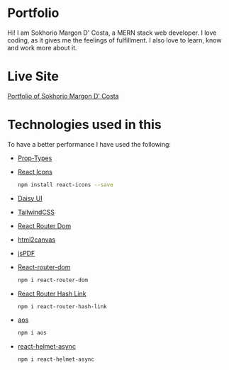 # Portfolio

Hi! I am Sokhorio Margon D' Costa, a MERN stack web developer. I love coding, as it gives me the feelings of fulfillment. I also love to learn, know and work more about it.

# Live Site

[Portfolio of Sokhorio Margon D' Costa](https://smd-porfolio.netlify.app)

# Technologies used in this

To have a better performance I have used the following:

- [Prop-Types](https://www.npmjs.com/package/prop-types)
- [React Icons](https://react-icons.github.io/react-icons/)

    ```bash
    npm install react-icons --save
    ```

- [Daisy UI](https://daisyui.com/)
- [TailwindCSS](https://tailwindcss.com/)
- [React Router Dom](https://reactrouter.com/en/main)
- [html2canvas](https://www.npmjs.com/package/html2canvas/v/1.4.1)
- [jsPDF](https://www.npmjs.com/package/jspdf)
- [React-router-dom](https://www.npmjs.com/package/react-router-dom)

    ```bash
    npm i react-router-dom
    ```

- [React Router Hash Link](https://www.npmjs.com/package/react-router-hash-link)

    ```bash
    npm i react-router-hash-link
    ```

- [aos](https://michalsnik.github.io/aos/)

    ```bash
    npm i aos
    ```

- [react-helmet-async](https://www.npmjs.com/package/react-helmet-async)

    ```bash
    npm i react-helmet-async
    ```

